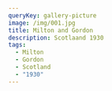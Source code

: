```yaml
---
queryKey: gallery-picture
image: /img/001.jpg
title: Milton and Gordon
description: Scotlaand 1930
tags:
  - Milton
  - Gordon
  - Scotland
  - "1930"
---
```

